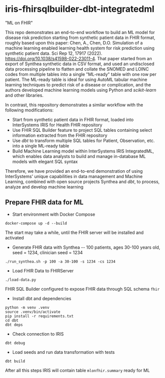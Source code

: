 # iris-fhirsqlbuilder-dbt-integratedml

"ML on FHIR"

This repo demonstrates an end-to-end workflow to build an ML model for disease risk prediction starting from synthetic patient data in FHIR format, roughly based upon this paper: Chen, A., Chen, D.O. Simulation of a machine learning enabled learning health system for risk prediction using synthetic patient data. Sci Rep 12, 17917 (2022). https://doi.org/10.1038/s41598-022-23011-4. That paper started from an export of Synthea synthetic data in CSV format, and used an undisclosed data processing pipeline to flatten and collate the SNOMED and LOINC codes from multiple tables into a single "ML-ready" table with one row per patient. The ML-ready table is ideal for using AutoML tabular machine learning techniques to predict risk of a disease or complication, and the authors developed machine learning models using Python and _scikit-learn_ and other libraries.

In contrast, this repository demonstrates a similar workflow with the following modifications:
* Start from synthetic patient data in FHIR format, loaded into InterSystems IRIS for Health FHIR repository
* Use FHIR SQL Builder feature to project SQL tables containing select information extracted from the FHIR repository
* Use _dbt_ to transform multiple SQL tables for Patient, Observation, etc. into a single ML-ready table
* Build Machine Learning model within InterSystems IRIS IntegratedML, which enables data analysts to build and manage in-database ML models with elegant SQL syntax

Therefore, we have provided an end-to-end demonstration of using InterSystems' unique capabilities in data management and Machine Learning, combined with open source projects Synthea and _dbt_, to process, analyze and develop machine learning 

## Prepare FHIR data for ML

* Start environment with Docker Compose
  
```shell
docker-compose up -d --build
```

The start may take a while, until the FHIR server will be installed and activated

* Generate FHIR data with Synthea -- 100 patients, ages 30-100 years old, seed = 1234, clinician seed = 1234

```shell
./run_synthea.sh -p 100 -a 30-100 -s 1234 -cs 1234
```

* Load FHIR Data to FHIRServer

```shell
./load-data.py
```

FHIR SQL Builder configured to expose FHIR data through SQL schema `fhir`

* Install dbt and dependencies

```shell
python -m venv .venv
source .venv/bin/activate
pip install -r requirements.txt
cd dbt
dbt deps
```

* Check connection to IRIS

```shell
dbt debug
```

* Load seeds and run data transformation with tests

```shell
dbt build
```

After all this steps IRIS will contain table `mlonfhir.summary` ready for ML
